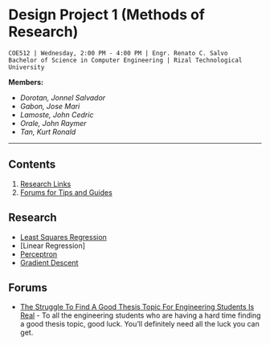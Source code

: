 # Design Project 1 (Methods of Research)
```
COE512 | Wednesday, 2:00 PM - 4:00 PM | Engr. Renato C. Salvo
Bachelor of Science in Computer Engineering | Rizal Technological University
```

**Members:**
  * *Dorotan, Jonnel Salvador*
  * *Gabon, Jose Mari*
  * *Lamoste, John Cedric*
  * *Orale, John Raymer*
  * *Tan, Kurt Ronald*
---


## Contents

1. [Research Links](#Research)
2. [Forums for Tips and Guides](#Forums)


## Research
* [Least Squares Regression](https://www.mathsisfun.com/data/least-squares-regression.html)
* [Linear Regression]
* [Perceptron](https://towardsdatascience.com/6-steps-to-write-any-machine-learning-algorithm-from-scratch-perceptron-case-study-335f638a70f3)
* [Gradient Descent](https://www.youtube.com/watch?v=sDv4f4s2SB8&feature=share)

## Forums
* [The Struggle To Find A Good Thesis Topic For Engineering Students Is Real](https://gineersnow.com/students/the-struggle-to-find-a-good-thesis-topic-for-engineering-students-is-real) - To all the engineering students who are having a hard time finding a good thesis topic, good luck. You’ll definitely need all the luck you can get.
